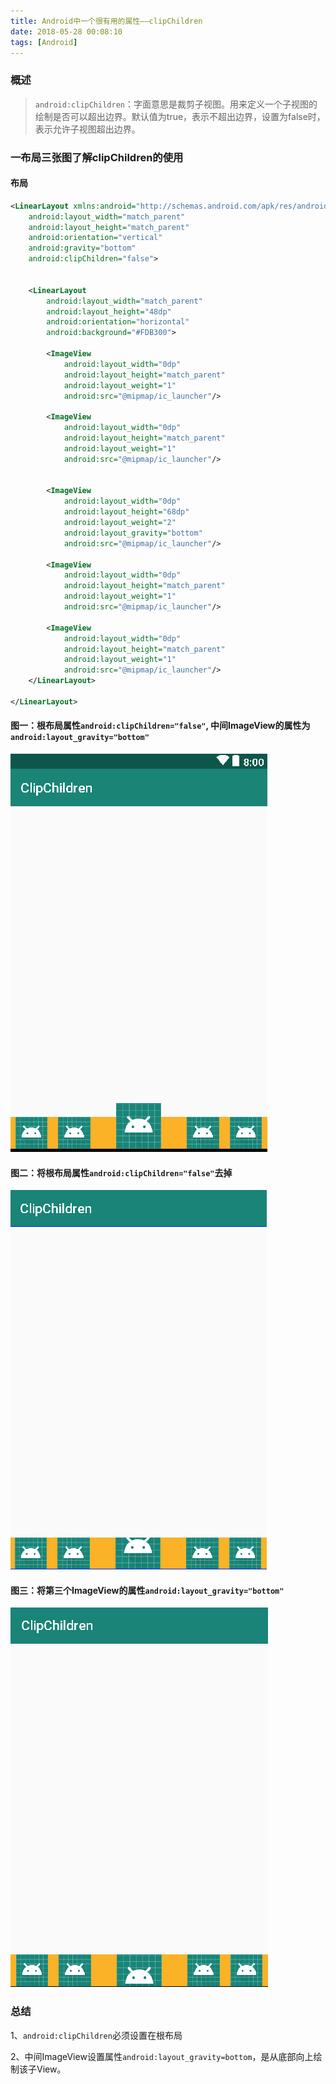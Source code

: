 ```yaml
---
title: Android中一个很有用的属性——clipChildren
date: 2018-05-28 00:08:10
tags: [Android]
---
```


### 概述

> `android:clipChildren`：字面意思是裁剪子视图。用来定义一个子视图的绘制是否可以超出边界。默认值为true，表示不超出边界，设置为false时，表示允许子视图超出边界。

<!-- more-->
### 一布局三张图了解clipChildren的使用

#### 布局

```xml
<LinearLayout xmlns:android="http://schemas.android.com/apk/res/android"
    android:layout_width="match_parent"
    android:layout_height="match_parent"
    android:orientation="vertical"
    android:gravity="bottom"
    android:clipChildren="false">


    <LinearLayout
        android:layout_width="match_parent"
        android:layout_height="48dp"
        android:orientation="horizontal"
        android:background="#FDB300">

        <ImageView
            android:layout_width="0dp"
            android:layout_height="match_parent"
            android:layout_weight="1"
            android:src="@mipmap/ic_launcher"/>

        <ImageView
            android:layout_width="0dp"
            android:layout_height="match_parent"
            android:layout_weight="1"
            android:src="@mipmap/ic_launcher"/>


        <ImageView
            android:layout_width="0dp"
            android:layout_height="68dp"
            android:layout_weight="2"
            android:layout_gravity="bottom"
            android:src="@mipmap/ic_launcher"/>

        <ImageView
            android:layout_width="0dp"
            android:layout_height="match_parent"
            android:layout_weight="1"
            android:src="@mipmap/ic_launcher"/>

        <ImageView
            android:layout_width="0dp"
            android:layout_height="match_parent"
            android:layout_weight="1"
            android:src="@mipmap/ic_launcher"/>
    </LinearLayout>

</LinearLayout>
```

#### 图一：根布局属性`android:clipChildren="false"`, 中间ImageView的属性为`android:layout_gravity="bottom"`

![p1](clip-children/p1.png)

#### 图二：将根布局属性`android:clipChildren="false"`去掉

![p2](clip-children/p2.png)

#### 图三：将第三个ImageView的属性`android:layout_gravity="bottom"`

![p3](clip-children/p3.png)



### 总结

1、``android:clipChildren``必须设置在根布局

2、中间ImageView设置属性`android:layout_gravity=bottom`，是从底部向上绘制该子View。